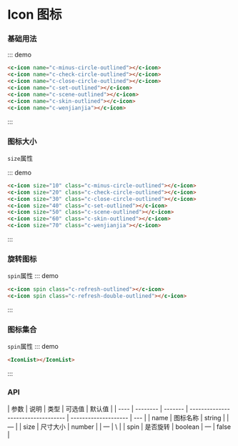 # Icon 图标

### 基础用法

::: demo

```html
<c-icon name="c-minus-circle-outlined"></c-icon>
<c-icon name="c-check-circle-outlined"></c-icon>
<c-icon name="c-close-circle-outlined"></c-icon>
<c-icon name="c-set-outlined"></c-icon>
<c-icon name="c-scene-outlined"></c-icon>
<c-icon name="c-skin-outlined"></c-icon>
<c-icon name="c-wenjianjia"></c-icon>
```

:::

### 图标大小

`size`属性

::: demo

```html
<c-icon size="10" class="c-minus-circle-outlined"></c-icon>
<c-icon size="20" class="c-check-circle-outlined"></c-icon>
<c-icon size="30" class="c-close-circle-outlined"></c-icon>
<c-icon size="40" class="c-set-outlined"></c-icon>
<c-icon size="50" class="c-scene-outlined"></c-icon>
<c-icon size="60" class="c-skin-outlined"></c-icon>
<c-icon size="70" class="c-wenjianjia"></c-icon>
```

:::

### 旋转图标
`spin`属性
::: demo
```html
<c-icon spin class="c-refresh-outlined"></c-icon>
<c-icon spin class="c-refresh-double-outlined"></c-icon>
```
:::

### 图标集合
`spin`属性
::: demo
```html
<IconList></IconList>
```
:::

### API

| 参数 | 说明     | 类型    | 可选值 | 默认值 |
| ---- | -------- | ------- | ---------------------------------- | -------------------- | --- |
| name | 图标名称 | string  |        | —      |
| size | 尺寸大小 | number  |        | —      | \   |
| spin | 是否旋转 | boolean | —      | false  |
